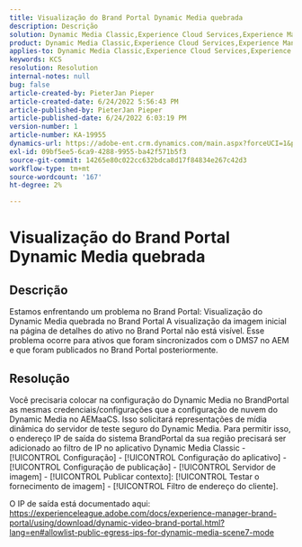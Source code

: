 ```yaml
---
title: Visualização do Brand Portal Dynamic Media quebrada
description: Descrição
solution: Dynamic Media Classic,Experience Cloud Services,Experience Manager,Experience Manager as a Cloud Service
product: Dynamic Media Classic,Experience Cloud Services,Experience Manager,Experience Manager as a Cloud Service
applies-to: Dynamic Media Classic,Experience Cloud Services,Experience Manager Assets,Experience Manager as a Cloud Service,Experience Manager 6.5
keywords: KCS
resolution: Resolution
internal-notes: null
bug: false
article-created-by: PieterJan Pieper
article-created-date: 6/24/2022 5:56:43 PM
article-published-by: PieterJan Pieper
article-published-date: 6/24/2022 6:03:19 PM
version-number: 1
article-number: KA-19955
dynamics-url: https://adobe-ent.crm.dynamics.com/main.aspx?forceUCI=1&pagetype=entityrecord&etn=knowledgearticle&id=4c79a1fd-e6f3-ec11-bb3d-6045bd015716
exl-id: 09bf5ee5-6ca9-4288-9955-ba42f571b5f3
source-git-commit: 14265e80c022cc632bdca8d17f84834e267c42d3
workflow-type: tm+mt
source-wordcount: '167'
ht-degree: 2%

---
```


# Visualização do Brand Portal Dynamic Media quebrada

## Descrição


Estamos enfrentando um problema no Brand Portal: Visualização do Dynamic Media quebrada no Brand Portal A visualização da imagem inicial na página de detalhes do ativo no Brand Portal não está visível. Esse problema ocorre para ativos que foram sincronizados com o DMS7 no AEM e que foram publicados no Brand Portal posteriormente.


## Resolução


Você precisaria colocar na configuração do Dynamic Media no BrandPortal as mesmas credenciais/configurações que a configuração de nuvem do Dynamic Media no AEMaaCS. Isso solicitará representações de mídia dinâmica do servidor de teste seguro do Dynamic Media. Para permitir isso, o endereço IP de saída do sistema BrandPortal da sua região precisará ser adicionado ao filtro de IP no aplicativo Dynamic Media Classic - [!UICONTROL Configuração] - [!UICONTROL Configuração do aplicativo] - [!UICONTROL Configuração de publicação] - [!UICONTROL Servidor de imagem] - [!UICONTROL Publicar contexto]: [!UICONTROL Testar o fornecimento de imagem] - [!UICONTROL Filtro de endereço do cliente].

O IP de saída está documentado aqui: https://experienceleague.adobe.com/docs/experience-manager-brand-portal/using/download/dynamic-video-brand-portal.html?lang=en#allowlist-public-egress-ips-for-dynamic-media-scene7-mode
